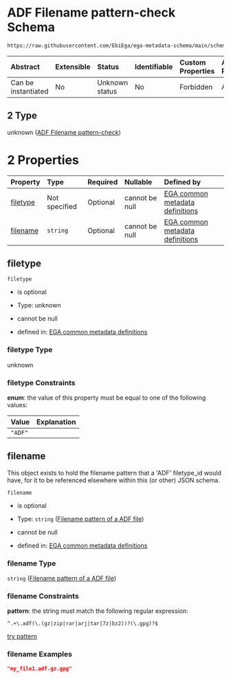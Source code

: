 # ADF Filename pattern-check Schema

```txt
https://raw.githubusercontent.com/EbiEga/ega-metadata-schema/main/schemas/EGA.common-definitions.json#/definitions/filename-filetype-pattern-check/anyOf/2
```



| Abstract            | Extensible | Status         | Identifiable | Custom Properties | Additional Properties | Access Restrictions | Defined In                                                                                           |
| :------------------ | :--------- | :------------- | :----------- | :---------------- | :-------------------- | :------------------ | :--------------------------------------------------------------------------------------------------- |
| Can be instantiated | No         | Unknown status | No           | Forbidden         | Allowed               | none                | [EGA.common-definitions.json\*](../../../schemas/EGA.common-definitions.json "open original schema") |

## 2 Type

unknown ([ADF Filename pattern-check](ega-12-definitions-check-filetype-checks-based-on-its-filename-anyof-adf-filename-pattern-check.md))

# 2 Properties

| Property              | Type          | Required | Nullable       | Defined by                                                                                                                                                                                                                                                                                                                                                       |
| :-------------------- | :------------ | :------- | :------------- | :--------------------------------------------------------------------------------------------------------------------------------------------------------------------------------------------------------------------------------------------------------------------------------------------------------------------------------------------------------------- |
| [filetype](#filetype) | Not specified | Optional | cannot be null | [EGA common metadata definitions](ega-12-definitions-check-filetype-checks-based-on-its-filename-anyof-adf-filename-pattern-check-properties-filetype.md "https://raw.githubusercontent.com/EbiEga/ega-metadata-schema/main/schemas/EGA.common-definitions.json#/definitions/filename-filetype-pattern-check/anyOf/2/properties/filetype")                       |
| [filename](#filename) | `string`      | Optional | cannot be null | [EGA common metadata definitions](ega-12-definitions-check-filetype-checks-based-on-its-filename-anyof-adf-filename-pattern-check-properties-filename-pattern-of-a-adf-file.md "https://raw.githubusercontent.com/EbiEga/ega-metadata-schema/main/schemas/EGA.common-definitions.json#/definitions/filename-filetype-pattern-check/anyOf/2/properties/filename") |

## filetype



`filetype`

*   is optional

*   Type: unknown

*   cannot be null

*   defined in: [EGA common metadata definitions](ega-12-definitions-check-filetype-checks-based-on-its-filename-anyof-adf-filename-pattern-check-properties-filetype.md "https://raw.githubusercontent.com/EbiEga/ega-metadata-schema/main/schemas/EGA.common-definitions.json#/definitions/filename-filetype-pattern-check/anyOf/2/properties/filetype")

### filetype Type

unknown

### filetype Constraints

**enum**: the value of this property must be equal to one of the following values:

| Value   | Explanation |
| :------ | :---------- |
| `"ADF"` |             |

## filename

This object exists to hold the filename pattern that a 'ADF' filetype\_id would have, for it to be referenced elsewhere within this (or other) JSON schema.

`filename`

*   is optional

*   Type: `string` ([Filename pattern of a ADF file](ega-12-definitions-check-filetype-checks-based-on-its-filename-anyof-adf-filename-pattern-check-properties-filename-pattern-of-a-adf-file.md))

*   cannot be null

*   defined in: [EGA common metadata definitions](ega-12-definitions-check-filetype-checks-based-on-its-filename-anyof-adf-filename-pattern-check-properties-filename-pattern-of-a-adf-file.md "https://raw.githubusercontent.com/EbiEga/ega-metadata-schema/main/schemas/EGA.common-definitions.json#/definitions/filename-filetype-pattern-check/anyOf/2/properties/filename")

### filename Type

`string` ([Filename pattern of a ADF file](ega-12-definitions-check-filetype-checks-based-on-its-filename-anyof-adf-filename-pattern-check-properties-filename-pattern-of-a-adf-file.md))

### filename Constraints

**pattern**: the string must match the following regular expression:&#x20;

```regexp
^.+\.adf(\.(gz|zip|rar|arj|tar|7z|bz2))?(\.gpg)?$
```

[try pattern](https://regexr.com/?expression=%5E.%2B%5C.adf\(%5C.\(gz%7Czip%7Crar%7Carj%7Ctar%7C7z%7Cbz2\)\)%3F\(%5C.gpg\)%3F%24 "try regular expression with regexr.com")

### filename Examples

```json
"my_file1.adf.gz.gpg"
```
